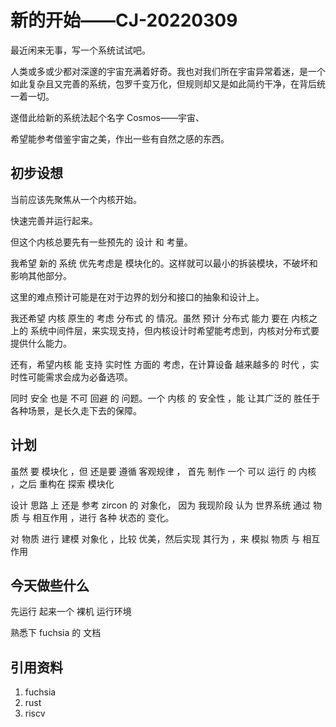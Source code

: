 # 新的开始——CJ-20220309

最近闲来无事，写一个系统试试吧。

人类或多或少都对深邃的宇宙充满着好奇。我也对我们所在宇宙异常着迷，是一个如此复杂且又完善的系统，包罗千变万化，但规则却又是如此简约干净，在背后统一着一切。

遂借此给新的系统法起个名字 Cosmos——宇宙、

希望能参考借鉴宇宙之美，作出一些有自然之感的东西。

## 初步设想

当前应该先聚焦从一个内核开始。

快速完善并运行起来。

但这个内核总要先有一些预先的 设计 和 考量。

我希望 新的 系统 优先考虑是 模块化的。这样就可以最小的拆装模块，不破坏和影响其他部分。

这里的难点预计可能是在对于边界的划分和接口的抽象和设计上。

我还希望 内核 原生的 考虑 分布式 的 情况。虽然 预计 分布式 能力 要在 内核之上的 系统中间件层，来实现支持，但内核设计时希望能考虑到，内核对分布式要提供什么能力。

还有，希望内核 能 支持 实时性 方面的 考虑，在计算设备 越来越多的 时代 ，实时性可能需求会成为必备选项。

同时 安全 也是 不可 回避 的 问题。一个 内核 的 安全性 ，能 让其广泛的 胜任于 各种场景，是长久走下去的保障。


## 计划

虽然 要 模块化 ，但 还是要 遵循 客观规律 ， 首先 制作 一个 可以 运行 的 内核 ，之后 重构在 探索 模块化

设计 思路 上  还是 参考 zircon 的 对象化， 因为 我现阶段 认为 世界系统 通过 物质 与 相互作用 ，进行 各种 状态的 变化。

对 物质 进行 建模 对象化 ，比较 优美，然后实现 其行为 ，来 模拟 物质 与 相互作用

## 今天做些什么

先运行 起来一个 裸机 运行环境

熟悉下 fuchsia 的 文档


## 引用资料

1. fuchsia
2. rust
3. riscv